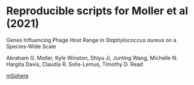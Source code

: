 # Reproducible scripts for Moller et al (2021)

Genes Influencing Phage Host Range in _Staphylococcus aureus_ on a Species-Wide Scale

Abraham G. Moller, Kyle Winston, Shiyu Ji, Junting Wang, Michelle N. Hargita Davis, Claudia R. Solis-Lemus, Timothy D. Read

[mSphere](https://msphere.asm.org/content/6/1/e01263-20#sec-9)